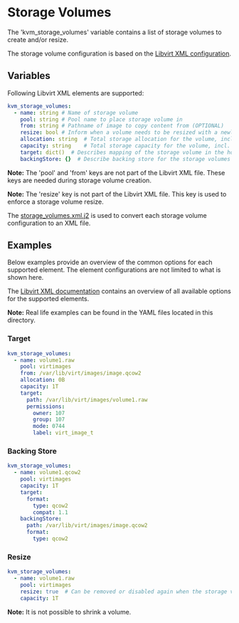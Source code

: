 # Storage Volumes

The 'kvm_storage_volumes' variable contains a list of storage volumes to create and/or resize.

The storage volume configuration is based on the [Libvirt XML configuration](https://libvirt.org/formatstorage.html#storage-volume-xml).

## Variables

Following Libvirt XML elements are supported:

```yaml
kvm_storage_volumes:
  - name: string # Name of storage volume
    pool: string # Pool name to place storage volume in
    from: string # Pathname of image to copy content from (OPTIONAL)
    resize: bool # Inform when a volume needs to be resized with a newly configured capacity (OPTIONAL) 
    allocation: string  # Total storage allocation for the volume, incl. unit (OPTIONAL)
    capacity: string    # Total storage capacity for the volume, incl. unit
    target: dict()  # Describes mapping of the storage volume in the hosts filesystem (OPTIONAL)
    backingStore: {}  # Describe backing store for the storage volumes (OPTIONAL)
```

**Note:**  The 'pool' and 'from' keys are not part of the Libvirt XML file.
These keys are needed during storage volume creation.

**Note:**  The 'resize' key is not part of the Libvirt XML file.
This key is used to enforce a storage volume resize.

The [storage_volumes.xml.j2](templates/storage_volumes.xml.j2) is used to convert each storage volume configuration to an XML file. 

## Examples

Below examples provide an overview of the common options for each supported element.
The element configurations are not limited to what is shown here.

The [Libvirt XML documentation](https://libvirt.org/formatstorage.html#storage-volume-xml) contains an overview 
of all available options for the supported elements.

**Note:** Real life examples can be found in the YAML files located in this directory. 

### Target

```yaml
kvm_storage_volumes:
  - name: volume1.raw
    pool: virtimages
    from: /var/lib/virt/images/image.qcow2
    allocation: 0B
    capacity: 1T
    target:
      path: /var/lib/virt/images/volume1.raw
      permissions:
        owner: 107
        group: 107
        mode: 0744
        label: virt_image_t
```

### Backing Store

```yaml
kvm_storage_volumes:
  - name: volume1.qcow2
    pool: virtimages
    capacity: 1T
    target:
      format:
        type: qcow2
        compat: 1.1
    backingStore:
      path: /var/lib/virt/images/image.qcow2
      format:
        type: qcow2
```

### Resize

```yaml
kvm_storage_volumes:
  - name: volume1.raw
    pool: virtimages
    resize: true  # Can be removed or disabled again when the storage volume is resized
    capacity: 1T
```

**Note:** It is not possible to shrink a volume.